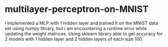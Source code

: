 # multilayer-perceptron-on-MNIST

I implemented a MLP with 1 hidden layer and trained it on the MNIST data set using numpy library, but i am encountering a runtime error while updating the weight matrices.
Using sklearn library able to get accuracy for 2 models with 1 hidden layer and 2 hidden layers of each size 100.
